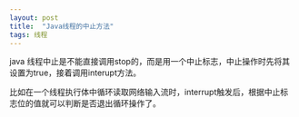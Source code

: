 ```yaml
---
layout: post
title:  "Java线程的中止方法"
tags: 线程
---
```

java 线程中止是不能直接调用stop的，而是用一个中止标志，中止操作时先将其设置为true，接着调用interupt方法。

比如在一个线程执行体中循环读取网络输入流时，interrupt触发后，根据中止标志位的值就可以判断是否退出循环操作了。

